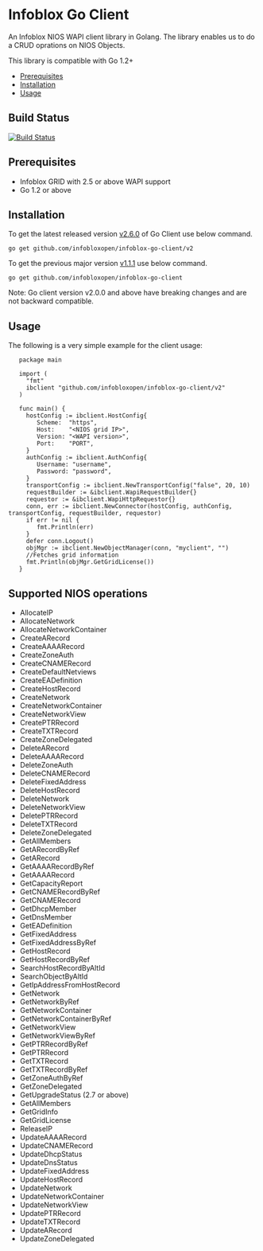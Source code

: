 # Infoblox Go Client

An Infoblox NIOS WAPI client library in Golang.
The library enables us to do a CRUD oprations on NIOS Objects.

This library is compatible with Go 1.2+

- [Prerequisites](#Prerequisites)
- [Installation](#Installation)
- [Usage](#Usage)

## Build Status
[![Build Status](https://travis-ci.org/infobloxopen/infoblox-go-client.svg?branch=master)](https://travis-ci.org/infobloxopen/infoblox-go-client) 


## Prerequisites
   * Infoblox GRID with 2.5 or above WAPI support
   * Go 1.2 or above

## Installation
   To get the latest released version [v2.6.0](https://github.com/infobloxopen/infoblox-go-client/releases/tag/v2.6.0) of Go Client use below command.
   
   `go get github.com/infobloxopen/infoblox-go-client/v2`

   To get the previous major version [v1.1.1](https://github.com/infobloxopen/infoblox-go-client/releases/tag/v1.1.1) use below command.
   
   `go get github.com/infobloxopen/infoblox-go-client`

   Note: Go client version v2.0.0 and above have breaking changes and are not backward compatible.

## Usage

   The following is a very simple example for the client usage:

       package main

       import (
         "fmt"
         ibclient "github.com/infobloxopen/infoblox-go-client/v2"
       )

       func main() {
         hostConfig := ibclient.HostConfig{
            Scheme:  "https",
         	Host:    "<NIOS grid IP>",
            Version: "<WAPI version>",
            Port:    "PORT",
         }
         authConfig := ibclient.AuthConfig{
            Username: "username",
            Password: "password",
         }
         transportConfig := ibclient.NewTransportConfig("false", 20, 10)
         requestBuilder := &ibclient.WapiRequestBuilder{}
         requestor := &ibclient.WapiHttpRequestor{}
         conn, err := ibclient.NewConnector(hostConfig, authConfig, transportConfig, requestBuilder, requestor)
         if err != nil {
         	fmt.Println(err)
         }
         defer conn.Logout()
         objMgr := ibclient.NewObjectManager(conn, "myclient", "")
         //Fetches grid information
         fmt.Println(objMgr.GetGridLicense())
       } 


## Supported NIOS operations

   * AllocateIP
   * AllocateNetwork
   * AllocateNetworkContainer
   * CreateARecord
   * CreateAAAARecord
   * CreateZoneAuth
   * CreateCNAMERecord
   * CreateDefaultNetviews
   * CreateEADefinition
   * CreateHostRecord
   * CreateNetwork
   * CreateNetworkContainer
   * CreateNetworkView
   * CreatePTRRecord
   * CreateTXTRecord
   * CreateZoneDelegated
   * DeleteARecord
   * DeleteAAAARecord
   * DeleteZoneAuth
   * DeleteCNAMERecord
   * DeleteFixedAddress
   * DeleteHostRecord
   * DeleteNetwork
   * DeleteNetworkView
   * DeletePTRRecord
   * DeleteTXTRecord
   * DeleteZoneDelegated
   * GetAllMembers
   * GetARecordByRef
   * GetARecord
   * GetAAAARecordByRef
   * GetAAAARecord
   * GetCapacityReport
   * GetCNAMERecordByRef
   * GetCNAMERecord
   * GetDhcpMember
   * GetDnsMember
   * GetEADefinition
   * GetFixedAddress
   * GetFixedAddressByRef
   * GetHostRecord
   * GetHostRecordByRef
   * SearchHostRecordByAltId
   * SearchObjectByAltId
   * GetIpAddressFromHostRecord
   * GetNetwork
   * GetNetworkByRef
   * GetNetworkContainer
   * GetNetworkContainerByRef
   * GetNetworkView
   * GetNetworkViewByRef
   * GetPTRRecordByRef
   * GetPTRRecord
   * GetTXTRecord
   * GetTXTRecordByRef
   * GetZoneAuthByRef
   * GetZoneDelegated
   * GetUpgradeStatus (2.7 or above)
   * GetAllMembers
   * GetGridInfo
   * GetGridLicense
   * ReleaseIP
   * UpdateAAAARecord
   * UpdateCNAMERecord
   * UpdateDhcpStatus
   * UpdateDnsStatus
   * UpdateFixedAddress
   * UpdateHostRecord
   * UpdateNetwork
   * UpdateNetworkContainer
   * UpdateNetworkView
   * UpdatePTRRecord
   * UpdateTXTRecord
   * UpdateARecord
   * UpdateZoneDelegated


